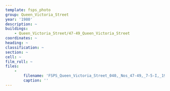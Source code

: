```yaml
---
template: fsps_photo
group: Queen_Victoria_Street
year: '1980'
description: ~
buildings:
    - Queen_Victoria_Street/47-49_Queen_Victoria_Street
coordinates: ~
heading: ~
classification: ~
section: ~
cell: ~
film_roll: ~
files:
    -
        filename: 'FSPS_Queen_Victoria_Street_040,_Nos_47-49,_7-5-I,_1980.png'
        caption: ''
---
```

